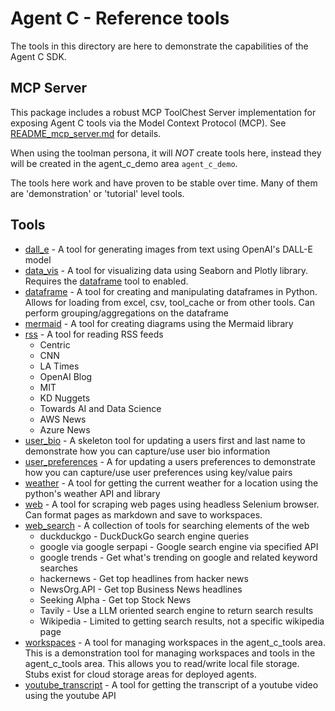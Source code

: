 # Agent C - Reference tools
The tools in this directory are here to demonstrate the capabilities of the Agent C SDK.

## MCP Server
This package includes a robust MCP ToolChest Server implementation for exposing Agent C tools via the Model Context Protocol (MCP). See [README_mcp_server.md](README_mcp_server.md) for details.

When using the toolman persona, it will *NOT* create tools here, instead they will be created in the agent_c_demo area `agent_c_demo`.  

The tools here work and have proven to be stable over time.  Many of them are 'demonstration' or 'tutorial' level tools.

## Tools
- [dall_e](src/agent_c_tools/tools/dall_e) - A tool for generating images from text using OpenAI's DALL-E model
- [data_vis](src/agent_c_tools/tools/data_vis) - A tool for visualizing data using Seaborn and Plotly library.  Requires the [dataframe](src/agent_c_tools/tools/dataframe) tool to enabled.
- [dataframe](src/agent_c_tools/tools/dataframe) - A tool for creating and manipulating dataframes in Python. Allows for loading from excel, csv, tool_cache or from other tools.  Can perform grouping/aggregations on the dataframe
- [mermaid](src/agent_c_tools/tools/mermaid_chart) - A tool for creating diagrams using the Mermaid library
- [rss](src/agent_c_tools/tools/rss) - A tool for reading RSS feeds
  - Centric
  - CNN
  - LA Times
  - OpenAI Blog
  - MIT
  - KD Nuggets
  - Towards AI and Data Science
  - AWS News
  - Azure News
- [user_bio](src/agent_c_tools/tools/user_bio) - A skeleton tool for updating a users first and last name to demonstrate how you can capture/use user bio information
- [user_preferences](src/agent_c_tools/tools/user_preferences) - A for updating a users preferences to demonstrate how you can capture/use user preferences using key/value pairs
- [weather](src/agent_c_tools/tools/weather) - A tool for getting the current weather for a location using the python's weather API and library
- [web](src/agent_c_tools/tools/web) - A tool for scraping web pages using headless Selenium browser. Can format pages as markdown and save to workspaces.
- [web_search](src/agent_c_tools/tools/web_search) - A collection of tools for searching elements of the web
  - duckduckgo - DuckDuckGo search engine queries
  - google via google serpapi - Google search engine via specified API
  - google trends - Get what's trending on google and related keyword searches
  - hackernews - Get top headlines from hacker news
  - NewsOrg.API - Get top Business News headlines
  - Seeking Alpha - Get top Stock News
  - Tavily - Use a LLM oriented search engine to return search results
  - Wikipedia - Limited to getting search results, not a specific wikipedia page
- [workspaces](src/agent_c_tools/tools/workspace) - A tool for managing workspaces in the agent_c_tools area.  This is a demonstration tool for managing workspaces and tools in the agent_c_tools area.  This allows you to read/write local file storage. Stubs exist for cloud storage areas for deployed agents.
- [youtube_transcript](src/agent_c_tools/tools/youtube_transcript) - A tool for getting the transcript of a youtube video using the youtube API